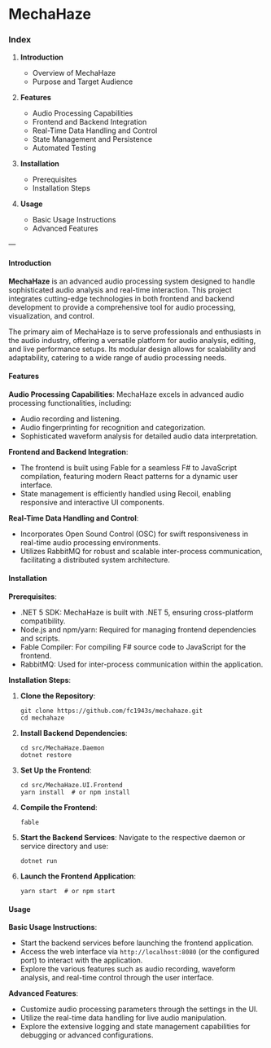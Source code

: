 # MechaHaze

### Index
1. **Introduction**
   - Overview of MechaHaze
   - Purpose and Target Audience

2. **Features**
   - Audio Processing Capabilities
   - Frontend and Backend Integration
   - Real-Time Data Handling and Control
   - State Management and Persistence
   - Automated Testing

3. **Installation**
   - Prerequisites
   - Installation Steps

4. **Usage**
   - Basic Usage Instructions
   - Advanced Features

—

#### Introduction
**MechaHaze** is an advanced audio processing system designed to handle sophisticated audio analysis and real-time interaction. This project integrates cutting-edge technologies in both frontend and backend development to provide a comprehensive tool for audio processing, visualization, and control.

The primary aim of MechaHaze is to serve professionals and enthusiasts in the audio industry, offering a versatile platform for audio analysis, editing, and live performance setups. Its modular design allows for scalability and adaptability, catering to a wide range of audio processing needs.

#### Features

**Audio Processing Capabilities**:
MechaHaze excels in advanced audio processing functionalities, including:
- Audio recording and listening.
- Audio fingerprinting for recognition and categorization.
- Sophisticated waveform analysis for detailed audio data interpretation.

**Frontend and Backend Integration**:
- The frontend is built using Fable for a seamless F# to JavaScript compilation, featuring modern React patterns for a dynamic user interface.
- State management is efficiently handled using Recoil, enabling responsive and interactive UI components.

**Real-Time Data Handling and Control**:
- Incorporates Open Sound Control (OSC) for swift responsiveness in real-time audio processing environments.
- Utilizes RabbitMQ for robust and scalable inter-process communication, facilitating a distributed system architecture.


#### Installation

**Prerequisites**:
- .NET 5 SDK: MechaHaze is built with .NET 5, ensuring cross-platform compatibility.
- Node.js and npm/yarn: Required for managing frontend dependencies and scripts.
- Fable Compiler: For compiling F# source code to JavaScript for the frontend.
- RabbitMQ: Used for inter-process communication within the application.

**Installation Steps**:
1. **Clone the Repository**:
   ```
   git clone https://github.com/fc1943s/mechahaze.git
   cd mechahaze
   ```

2. **Install Backend Dependencies**:
   ```
   cd src/MechaHaze.Daemon
   dotnet restore
   ```

3. **Set Up the Frontend**:
   ```
   cd src/MechaHaze.UI.Frontend
   yarn install  # or npm install
   ```

4. **Compile the Frontend**:
   ```
   fable
   ```

5. **Start the Backend Services**:
   Navigate to the respective daemon or service directory and use:
   ```
   dotnet run
   ```

6. **Launch the Frontend Application**:
   ```
   yarn start  # or npm start
   ```

#### Usage

**Basic Usage Instructions**:
- Start the backend services before launching the frontend application.
- Access the web interface via `http://localhost:8080` (or the configured port) to interact with the application.
- Explore the various features such as audio recording, waveform analysis, and real-time control through the user interface.

**Advanced Features**:
- Customize audio processing parameters through the settings in the UI.
- Utilize the real-time data handling for live audio manipulation.
- Explore the extensive logging and state management capabilities for debugging or advanced configurations.


